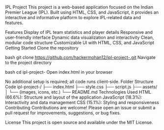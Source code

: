 IPL Project
This project is a web-based application focused on the Indian Premier League (IPL). Built using HTML, CSS, and JavaScript, it provides an interactive and informative platform to explore IPL-related data and features.

Features
Display of IPL team statistics and player details
Responsive and user-friendly interface
Dynamic data visualization and interactivity
Clean, modular code structure
Customizable UI with HTML, CSS, and JavaScript
Getting Started
Clone the repository

bash
git clone https://github.com/hackermohan12/ipl-project-.git
Navigate to the project directory

bash
cd ipl-project-
Open index.html in your browser

No additional setup is required; all code runs client-side.
Folder Structure
Code
ipl-project-/
├── index.html
├── style.css
├── script.js
├── assets/
│   └── (images, icons, etc.)
└── README.md
Technologies Used
HTML (66.6%): Structure and layout of the application
JavaScript (18.3%): Interactivity and data management
CSS (15.1%): Styling and responsiveness
Contributing
Contributions are welcome! Please open an issue or submit a pull request for improvements, suggestions, or bug fixes.

License
This project is open source and available under the MIT License.
